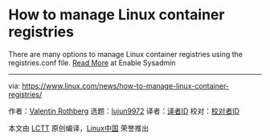 [#]: collector: (lujun9972)
[#]: translator: ( )
[#]: reviewer: ( )
[#]: publisher: ( )
[#]: url: ( )
[#]: subject: (How to manage Linux container registries)
[#]: via: (https://www.linux.com/news/how-to-manage-linux-container-registries/)
[#]: author: (Valentin Rothberg https://www.redhat.com/sysadmin/manage-container-registries)

How to manage Linux container registries
======

There are many options to manage Linux container registries using the registries.conf file.
[Read More][1] at Enable Sysadmin

--------------------------------------------------------------------------------

via: https://www.linux.com/news/how-to-manage-linux-container-registries/

作者：[Valentin Rothberg][a]
选题：[lujun9972][b]
译者：[译者ID](https://github.com/译者ID)
校对：[校对者ID](https://github.com/校对者ID)

本文由 [LCTT](https://github.com/LCTT/TranslateProject) 原创编译，[Linux中国](https://linux.cn/) 荣誉推出

[a]: https://www.redhat.com/sysadmin/manage-container-registries
[b]: https://github.com/lujun9972
[1]: https://www.redhat.com/sysadmin/manage-container-registries
